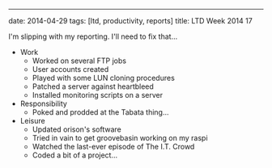 ---
date: 2014-04-29
tags: [ltd, productivity, reports]
title: LTD Week 2014 17

I'm slipping with my reporting.  I'll need to fix that...

  - Work
    - Worked on several FTP jobs
    - User accounts created
    - Played with some LUN cloning procedures
    - Patched a server against heartbleed
    - Installed monitoring scripts on a server
  - Responsibility
    - Poked and prodded at the Tabata thing...
  - Leisure
    - Updated orison's software
    - Tried in vain to get groovebasin working on my raspi
    - Watched the last-ever episode of The I.T. Crowd
    - Coded a bit of a project...
